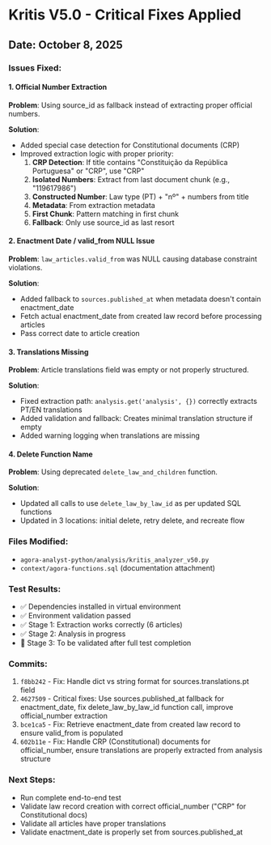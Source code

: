 # Kritis V5.0 - Critical Fixes Applied

## Date: October 8, 2025

### Issues Fixed:

#### 1. **Official Number Extraction**
**Problem**: Using source_id as fallback instead of extracting proper official numbers.

**Solution**:
- Added special case detection for Constitutional documents (CRP)
- Improved extraction logic with proper priority:
  1. **CRP Detection**: If title contains "Constituição da República Portuguesa" or "CRP", use "CRP"
  2. **Isolated Numbers**: Extract from last document chunk (e.g., "119617986")
  3. **Constructed Number**: Law type (PT) + "nº" + numbers from title
  4. **Metadata**: From extraction metadata
  5. **First Chunk**: Pattern matching in first chunk
  6. **Fallback**: Only use source_id as last resort

#### 2. **Enactment Date / valid_from NULL Issue**
**Problem**: `law_articles.valid_from` was NULL causing database constraint violations.

**Solution**:
- Added fallback to `sources.published_at` when metadata doesn't contain enactment_date
- Fetch actual enactment_date from created law record before processing articles
- Pass correct date to article creation

#### 3. **Translations Missing**
**Problem**: Article translations field was empty or not properly structured.

**Solution**:
- Fixed extraction path: `analysis.get('analysis', {})` correctly extracts PT/EN translations
- Added validation and fallback: Creates minimal translation structure if empty
- Added warning logging when translations are missing

#### 4. **Delete Function Name**
**Problem**: Using deprecated `delete_law_and_children` function.

**Solution**:
- Updated all calls to use `delete_law_by_law_id` as per updated SQL functions
- Updated in 3 locations: initial delete, retry delete, and recreate flow

### Files Modified:
- `agora-analyst-python/analysis/kritis_analyzer_v50.py`
- `context/agora-functions.sql` (documentation attachment)

### Test Results:
- ✅ Dependencies installed in virtual environment
- ✅ Environment validation passed
- ✅ Stage 1: Extraction works correctly (6 articles)
- ✅ Stage 2: Analysis in progress
- 🔄 Stage 3: To be validated after full test completion

### Commits:
1. `f8bb242` - Fix: Handle dict vs string format for sources.translations.pt field
2. `4627509` - Critical fixes: Use sources.published_at fallback for enactment_date, fix delete_law_by_law_id function call, improve official_number extraction
3. `bce1ca5` - Fix: Retrieve enactment_date from created law record to ensure valid_from is populated
4. `602b11e` - Fix: Handle CRP (Constitutional) documents for official_number, ensure translations are properly extracted from analysis structure

### Next Steps:
- Run complete end-to-end test
- Validate law record creation with correct official_number ("CRP" for Constitutional docs)
- Validate all articles have proper translations
- Validate enactment_date is properly set from sources.published_at
